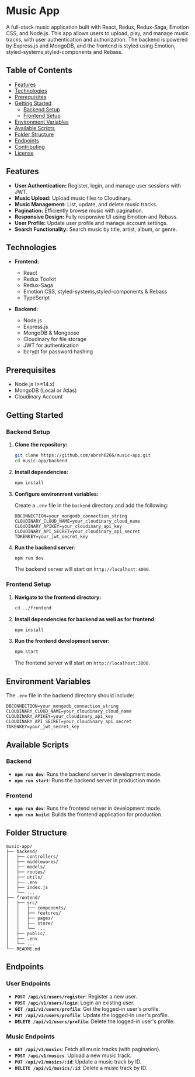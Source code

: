 # Music App

A full-stack music application built with React, Redux, Redux-Saga, Emotion CSS, and Node.js. This app allows users to upload, play, and manage music tracks, with user authentication and authorization. The backend is powered by Express.js and MongoDB, and the frontend is styled using Emotion, styled-systems,styled-components and Rebass.

## Table of Contents

- [Features](#features)
- [Technologies](#technologies)
- [Prerequisites](#prerequisites)
- [Getting Started](#getting-started)
  - [Backend Setup](#backend-setup)
  - [Frontend Setup](#frontend-setup)
- [Environment Variables](#environment-variables)
- [Available Scripts](#available-scripts)
- [Folder Structure](#folder-structure)
- [Endpoints](#endpoints)
- [Contributing](#contributing)
- [License](#license)

## Features

- **User Authentication:** Register, login, and manage user sessions with JWT.
- **Music Upload:** Upload music files to Cloudinary.
- **Music Management:** List, update, and delete music tracks.
- **Pagination:** Efficiently browse music with pagination.
- **Responsive Design:** Fully responsive UI using Emotion and Rebass.
- **User Profile:** Update user profile and manage account settings.
- **Search Functionality:** Search music by title, artist, album, or genre.

## Technologies

- **Frontend:**

  - React
  - Redux Toolkit
  - Redux-Saga
  - Emotion CSS, styled-systems,styled-components & Rebass
  - TypeScript

- **Backend:**
  - Node.js
  - Express.js
  - MongoDB & Mongoose
  - Cloudinary for file storage
  - JWT for authentication
  - bcrypt for password hashing

## Prerequisites

- Node.js (>=14.x)
- MongoDB (Local or Atlas)
- Cloudinary Account

## Getting Started

### Backend Setup

1. **Clone the repository:**

   ```bash
   git clone https://github.com/abrsh6266/music-app.git
   cd music-app/backend
   ```

2. **Install dependencies:**

   ```bash
   npm install
   ```

3. **Configure environment variables:**

   Create a `.env` file in the `backend` directory and add the following:

   ```env
   DBCONNECTION=your_mongodb_connection_string
   CLOUDINARY_CLOUD_NAME=your_cloudinary_cloud_name
   CLOUDINARY_APIKEY=your_cloudinary_api_key
   CLOUDINARY_API_SECRET=your_cloudinary_api_secret
   TOKENKEY=your_jwt_secret_key
   ```

4. **Run the backend server:**

   ```bash
   npm run dev
   ```

   The backend server will start on `http://localhost:4000`.

### Frontend Setup

1. **Navigate to the frontend directory:**

   ```bash
   cd ../frontend
   ```

2. **Install dependencies for backend as well as for frontend:**

   ```bash
   npm install
   ```

3. **Run the frontend development server:**

   ```bash
   npm start
   ```

   The frontend server will start on `http://localhost:3000`.

## Environment Variables

The `.env` file in the backend directory should include:

```env
DBCONNECTION=your_mongodb_connection_string
CLOUDINARY_CLOUD_NAME=your_cloudinary_cloud_name
CLOUDINARY_APIKEY=your_cloudinary_api_key
CLOUDINARY_API_SECRET=your_cloudinary_api_secret
TOKENKEY=your_jwt_secret_key
```

## Available Scripts

### Backend

- **`npm run dev`**: Runs the backend server in development mode.
- **`npm run start`**: Runs the backend server in production mode.

### Frontend

- **`npm run dev`**: Runs the frontend server in development mode.
- **`npm run build`**: Builds the frontend application for production.

## Folder Structure

```plaintext
music-app/
├── backend/
│   ├── controllers/
│   ├── middlewares/
│   ├── models/
│   ├── routes/
│   ├── utils/
│   ├── .env
│   ├── index.js
│   └── ...
├── frontend/
│   ├── src/
│   │   ├── components/
│   │   ├── features/
│   │   ├── pages/
│   │   ├── store/
│   │   └── ...
│   ├── public/
│   ├── .env
│   └── ...
└── README.md
```

## Endpoints

### User Endpoints

- **`POST /api/v1/users/register`**: Register a new user.
- **`POST /api/v1/users/login`**: Login an existing user.
- **`GET /api/v1/users/profile`**: Get the logged-in user's profile.
- **`PUT /api/v1/users/profile`**: Update the logged-in user's profile.
- **`DELETE /api/v1/users/profile`**: Delete the logged-in user's profile.

### Music Endpoints

- **`GET /api/v1/musics`**: Fetch all music tracks (with pagination).
- **`POST /api/v1/musics`**: Upload a new music track.
- **`PUT /api/v1/musics/:id`**: Update a music track by ID.
- **`DELETE /api/v1/musics/:id`**: Delete a music track by ID.
